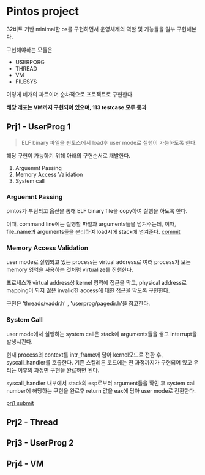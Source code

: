 # Pintos project
32비트 기반 minimal한 os를 구현하면서 운영체제의 역할 및 기능들을 일부 구현해본다.

구현해야하는 모듈은
* USERPORG
* THREAD
* VM
* FILESYS

이렇게 네개의 파트이며 순차적으로 프로젝트로 구현한다.

**해당 레포는 VM까지 구현되어 있으며, 113 testcase 모두 통과**

## Prj1 - UserProg 1
>ELF binary 파일을 핀토스에서 load후 user mode로 실행이 가능하도록 한다.

해당 구현이 가능하기 위해 아래의 구현순서로 개발한다.

1. Arguemnt Passing
2. Memory Access Validation
3. System call

### Arguemnt Passing
pintos가 부팅되고 옵션을 통해 ELF binary file을 copy하여 실행을 하도록 한다.

이때, command line에는 실행할 파일과 arguments들을 넘겨주는데, 이때, file_name과 arguments들을 분리하여 load시에 stack에 넘겨준다.
[commit](https://github.com/ljy2855/pintos/commit/1ef9f05e094f757e013ed3bf1edf5c2fdbabaec5)

### Memory Access Validation
user mode로 실행되고 있는 process는 virtual address로 여러 process가 모든 memory 영역을 사용하는 것처럼 virtualize를 진행한다.

프로세스가 virtual address상 kernel 영역에 접근을 막고, physical address로 mapping이 되지 않은 invalid한 access에 대한 접근을 막도록 구현한다. 

구현은 'threads/vaddr.h' , 'userprog/pagedir.h'을 참고한다.

### System Call
user mode에서 실행하는 system call은 stack에 arguments들을 쌓고 interrupt을 발생시킨다.

현재 process의 context를 intr_frame에 담아 kernel모드로 전환 후, syscall_handler를 호출한다. 기존 스켈레톤 코드에는 전 과정까지가 구현되어 있고 우리는 이후의 과정만 구현을 완료하면 된다.

syscall_handler 내부에서 stack의 esp로부터 argument들을 확인 후 system call number에 해당하는 구현을 완료후 return 값을 eax에 담아 user mode로 전환한다.

[prj1 submit](https://github.com/ljy2855/pintos/tree/0eef4d67e9ce0dd48ff9d7ef67910fe01e64d574)

## Prj2 - Thread 

## Prj3 - UserProg 2 

## Prj4 - VM 